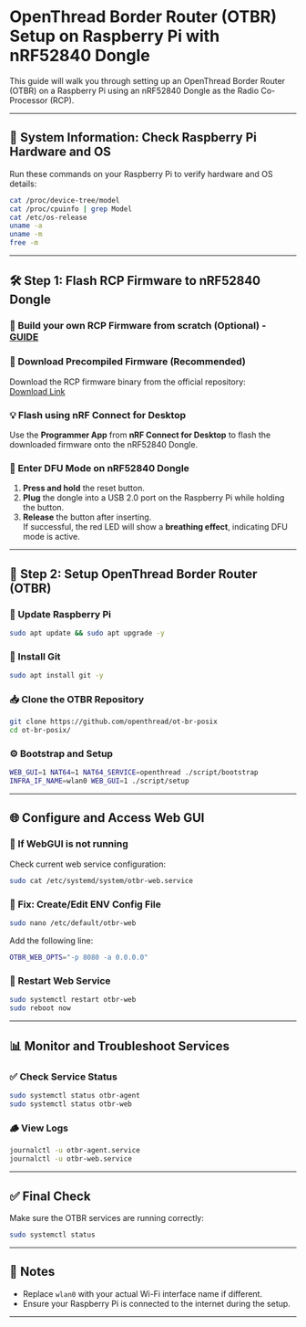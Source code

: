 # OpenThread Border Router (OTBR) Setup on Raspberry Pi with nRF52840 Dongle

This guide will walk you through setting up an OpenThread Border Router (OTBR) on a Raspberry Pi using an nRF52840 Dongle as the Radio Co-Processor (RCP).

---

## 🧰 System Information: Check Raspberry Pi Hardware and OS

Run these commands on your Raspberry Pi to verify hardware and OS details:

```bash
cat /proc/device-tree/model
cat /proc/cpuinfo | grep Model
cat /etc/os-release
uname -a
uname -m
free -m
```

---

## 🛠️ Step 1: Flash RCP Firmware to nRF52840 Dongle  
  
### 🔨 Build your own RCP Firmware from scratch (Optional) - [GUIDE](https://github.com/make2explore/Open-Thread-Border-Router-on-RaspberryPi/tree/main/Build-Your-Own-RCP-Firmware)  
  
### 🔽 Download Precompiled Firmware (Recommended)

Download the RCP firmware binary from the official repository:  
[Download Link](https://github.com/make2explore/Open-Thread-Border-Router-on-RaspberryPi/archive/refs/heads/main.zip)

### 💡 Flash using nRF Connect for Desktop

Use the **Programmer App** from **nRF Connect for Desktop** to flash the downloaded firmware onto the nRF52840 Dongle.

### 🚨 Enter DFU Mode on nRF52840 Dongle

1. **Press and hold** the reset button.
2. **Plug** the dongle into a USB 2.0 port on the Raspberry Pi while holding the button.
3. **Release** the button after inserting.  
If successful, the red LED will show a **breathing effect**, indicating DFU mode is active.

---

## 🧪 Step 2: Setup OpenThread Border Router (OTBR)

### 🔄 Update Raspberry Pi

```bash
sudo apt update && sudo apt upgrade -y
```

### 🧰 Install Git

```bash
sudo apt install git -y
```

### 📥 Clone the OTBR Repository

```bash
git clone https://github.com/openthread/ot-br-posix
cd ot-br-posix/
```

### ⚙️ Bootstrap and Setup

```bash
WEB_GUI=1 NAT64=1 NAT64_SERVICE=openthread ./script/bootstrap
INFRA_IF_NAME=wlan0 WEB_GUI=1 ./script/setup
```

---

## 🌐 Configure and Access Web GUI

### 🔧 If WebGUI is not running

Check current web service configuration:

```bash
sudo cat /etc/systemd/system/otbr-web.service
```

### 📝 Fix: Create/Edit ENV Config File

```bash
sudo nano /etc/default/otbr-web
```

Add the following line:

```bash
OTBR_WEB_OPTS="-p 8080 -a 0.0.0.0"
```

### 🔄 Restart Web Service

```bash
sudo systemctl restart otbr-web
sudo reboot now
```

---

## 📊 Monitor and Troubleshoot Services

### ✅ Check Service Status

```bash
sudo systemctl status otbr-agent
sudo systemctl status otbr-web
```

### 🪵 View Logs

```bash
journalctl -u otbr-agent.service
journalctl -u otbr-web.service
```

---

## ✅ Final Check

Make sure the OTBR services are running correctly:

```bash
sudo systemctl status
```

---

## 📎 Notes

- Replace `wlan0` with your actual Wi-Fi interface name if different.
- Ensure your Raspberry Pi is connected to the internet during the setup.

---